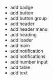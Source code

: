 - add badge
- add button
- add button group
- add header
- add header menu
- add heading
- add loader
- add main
- add notification
- add notifications
- add number input
- add table
- add text
